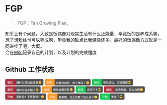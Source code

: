 # FGP

> FGP：Fan Growing Plan，

知乎上有个问题，大致是饭偶像对现实生活有什么正能量，毕竟饭的是养成系嘛，想了想粉丝也可以养成啊，毕竟我的缺点比我偶像还多，最好的饭偶像方式就是一同进步了吧，大概。   
会在[Wiki](https://github.com/hbzs/FGP/wiki/%E9%A6%96%E9%A1%B5)记录自己的计划，以及计划的完成程度

## Github 工作状态
![随时为弃坑做准备😩](https://github.com/hbzs/FGP/raw/master/resource/new1.png)
![尽量完成吧，舍不得弃了😌](https://github.com/hbzs/FGP/raw/master/resource/new2.png)
![填坑成功，泪流满面😎](https://github.com/hbzs/FGP/raw/master/resource/new3.png)
![随时可能不翻了😩](https://github.com/hbzs/FGP/raw/master/resource/trans1.png)
![感觉会翻完耶😌](https://github.com/hbzs/FGP/raw/master/resource/trans2.png)
![译完打卡😎](https://github.com/hbzs/FGP/raw/master/resource/trans3.png)
![学渣乱翻，仅为自用🙃](https://github.com/hbzs/FGP/raw/master/resource/transinfo.png)
![更新吗？不更新吗？😩](https://github.com/hbzs/FGP/raw/master/resource/update1.png)
![更新吧，反正也更了这么多了😌](https://github.com/hbzs/FGP/raw/master/resource/update2.png)
![更完了😎](https://github.com/hbzs/FGP/raw/master/resource/update3.png)